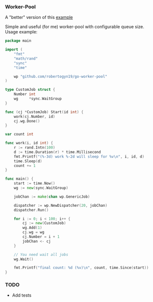 ### Worker-Pool

A "better" version of this [example](http://marcio.io/2015/07/handling-1-million-requests-per-minute-with-golang/)

Simple and useful (for me) worker-pool with configurable queue size.
Usage example:

```go
package main

import (
	"fmt"
	"math/rand"
	"sync"
	"time"

	wp "github.com/robertogyn19/go-worker-pool"
)

type CustomJob struct {
	Number int
	wg     *sync.WaitGroup
}

func (cj *CustomJob) Start(id int) {
	work(cj.Number, id)
	cj.wg.Done()
}

var count int

func work(i, id int) {
	r := rand.Intn(100)
	d := time.Duration(r) * time.Millisecond
	fmt.Printf("(%-3d) work %-2d will sleep for %v\n", i, id, d)
	time.Sleep(d)
	count += 1
}

func main() {
	start := time.Now()
	wg := new(sync.WaitGroup)

	jobChan := make(chan wp.GenericJob)

	dispatcher := wp.NewDispatcher(20, jobChan)
	dispatcher.Run()

	for i := 0; i < 100; i++ {
		cj := new(CustomJob)
		wg.Add(1)
		cj.wg = wg
		cj.Number = i + 1
		jobChan <- cj
	}

	// You need wait all jobs
	wg.Wait()

	fmt.Printf("final count: %d (%v)\n", count, time.Since(start))
}

```

### TODO

- Add tests